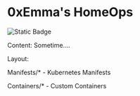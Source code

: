 # 0xEmma's HomeOps
![Static Badge](https://img.shields.io/badge/Wife_Approved-Yes-Green?style=flat)


Content: Sometime....

Layout:

Manifests/* - Kubernetes Manifests

Containers/* - Custom Containers
